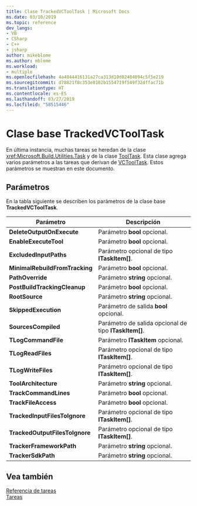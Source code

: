 ```yaml
---
title: Clase TrackedVCToolTask | Microsoft Docs
ms.date: 03/10/2019
ms.topic: reference
dev_langs:
- VB
- CSharp
- C++
- jsharp
author: mikeblome
ms.author: mblome
ms.workload:
- multiple
ms.openlocfilehash: 4a4044416131a27ca313d10d02404094c5f5e219
ms.sourcegitcommit: d78821f8c353e0102b1554719f549f32dffac71b
ms.translationtype: HT
ms.contentlocale: es-ES
ms.lasthandoff: 03/27/2019
ms.locfileid: "58515446"
---
```

# <a name="trackedvctooltask-base-class"></a>Clase base TrackedVCToolTask

En última instancia, muchas tareas se heredan de la clase <xref:Microsoft.Build.Utilities.Task> y de la clase [ToolTask](/dotnet/api/microsoft.build.utilities.tooltask). Esta clase agrega varios parámetros a las tareas que derivan de [VCToolTask](../msbuild/vctooltask-base-class.md). Estos parámetros se muestran en este documento.

## <a name="parameters"></a>Parámetros

En la tabla siguiente se describen los parámetros de la clase base **TrackedVCToolTask**.

|Parámetro|Descripción|
|---------------|-----------------|
|**DeleteOutputOnExecute**|Parámetro **bool** opcional.|
|**EnableExecuteTool**|Parámetro **bool** opcional.|
|**ExcludedInputPaths**|Parámetro opcional de tipo **ITaskItem[]**.|
|**MinimalRebuildFromTracking**|Parámetro **bool** opcional.|
|**PathOverride**|Parámetro **string** opcional.|
|**PostBuildTrackingCleanup**|Parámetro **bool** opcional.|
|**RootSource**|Parámetro **string** opcional.|
|**SkippedExecution**|Parámetro de salida **bool** opcional.|
|**SourcesCompiled**|Parámetro de salida opcional de tipo **ITaskItem[]**.|
|**TLogCommandFile**|Parámetro **ITaskItem** opcional.|
|**TLogReadFiles**|Parámetro opcional de tipo **ITaskItem[]**.|
|**TLogWriteFiles**|Parámetro opcional de tipo **ITaskItem[]**.|
|**ToolArchitecture**|Parámetro **string** opcional.|
|**TrackCommandLines**|Parámetro **bool** opcional.|
|**TrackFileAccess**|Parámetro **bool** opcional.|
|**TrackedInputFilesToIgnore**|Parámetro opcional de tipo **ITaskItem[]**.|
|**TrackedOutputFilesToIgnore**|Parámetro opcional de tipo **ITaskItem[]**.|
|**TrackerFrameworkPath**|Parámetro **string** opcional.|
|**TrackerSdkPath**|Parámetro **string** opcional.|

## <a name="see-also"></a>Vea también

[Referencia de tareas](../msbuild/msbuild-task-reference.md)<br/>
[Tareas](../msbuild/msbuild-tasks.md)